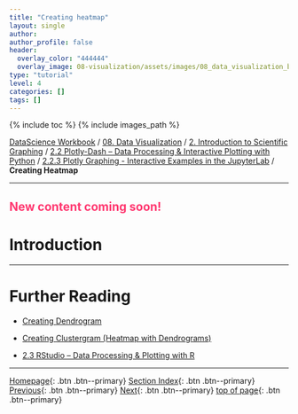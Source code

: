 ```yaml
---
title: "Creating heatmap"
layout: single
author:
author_profile: false
header:
  overlay_color: "444444"
  overlay_image: 08-visualization/assets/images/08_data_visualization_banner.png
type: "tutorial"
level: 4
categories: []
tags: []
---
```


{% include toc %}
{% include images_path %}

[DataScience Workbook](https://datascience.101workbook.org/) / [08. Data Visualization](../../00-DataVisualization-LandingPage.md) / [2. Introduction to Scientific Graphing](../01-introduction-to-scientific-graphing.md) / [2.2 Plotly-Dash – Data Processing & Interactive Plotting with Python](01-interactive-graphing-with-python.md) / [2.2.3 Plotly Graphing - Interactive Examples in the JupyterLab](04-plotly-examples-in-jupyterlab.md) / **Creating Heatmap**

---


## <span style="color: #ff3870;">New content coming soon!</span>

# Introduction





___
# Further Reading
* [Creating Dendrogram](09-plotly-tutorial-dendrogram-plot)
* [Creating Clustergram (Heatmap with Dendrograms)](10-plotly-tutorial-clustergram-plot)

* [2.3 RStudio – Data Processing & Plotting with R](../03-R/01-graphing-with-rstudio)

___

[Homepage](../../../index.md){: .btn  .btn--primary}
[Section Index](../../00-DataVisualization-LandingPage){: .btn  .btn--primary}
[Previous](07-plotly-tutorial-volcano-plot){: .btn  .btn--primary}
[Next](09-plotly-tutorial-dendrogram-plot){: .btn  .btn--primary}
[top of page](#introduction){: .btn  .btn--primary}
